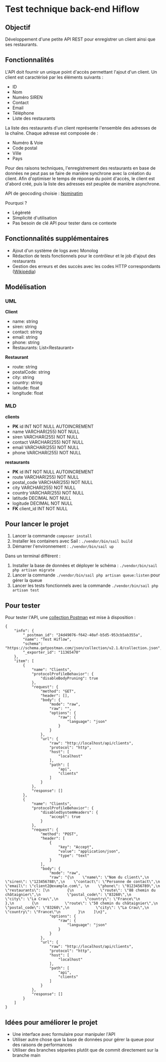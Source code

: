 # Test technique back-end Hiflow

## Objectif
Développement d'une petite API REST pour enregistrer un client ainsi que ses restaurants.

## Fonctionnalités
L'API doit fournir un unique point d'accès permettant l'ajout d'un client. Un client est caractérisé par les éléments suivants :
- ID
- Nom
- Numéro SIREN
- Contact
- Email
- Téléphone
- Liste des restaurants

La liste des restaurants d'un client représente l'ensemble des adresses de la chaîne. Chaque adresse est composée de :

- Numéro & Voie
- Code postal
- Ville
- Pays

Pour des raisons techniques, l'enregistrement des restaurants en base de données ne peut pas se faire de manière synchrone avec la création du client. Afin d'optimiser le temps de réponse du point d'accès, le client est d'abord créé, puis la liste des adresses est peuplée de manière asynchrone.

API de geocoding choisie : [Nominatim](https://nominatim.org/release-docs/develop/api/Search/#output-details)

Pourquoi ?
- Légèreté
- Simplicité d'utilisation
- Pas besoin de clé API pour tester dans ce contexte 

## Fonctionnalités supplémentaires
- Ajout d'un système de logs avec Monolog
- Rédaction de tests fonctionnels pour le contrôleur et le job d'ajout des restaurants
- Gestion des erreurs et des succès avec les codes HTTP correspondants ([Wikipédia](https://fr.wikipedia.org/wiki/Liste_des_codes_HTTP))

## Modélisation

### UML
**Client**
- name: string
- siren: string
- contact: string
- email: string
- phone: string
- Restaurants: List\<Restaurant>

**Restaurant**
- route: string
- postalCode: string
- city: string
- country: string
- latitude: float
- longitude: float

### MLD
**clients**
- **PK** id INT NOT NULL AUTOINCREMENT
- name VARCHAR(255) NOT NULL
- siren VARCHAR(255) NOT NULL
- contact VARCHAR(255) NOT NULL
- email VARCHAR(255) NOT NULL
- phone VARCHAR(255) NOT NULL

**restaurants**
- **PK** id INT NOT NULL AUTOINCREMENT
- route VARCHAR(255) NOT NULL
- postal_code  VARCHAR(255) NOT NULL
- city VARCHAR(255) NOT NULL
- country VARCHAR(255) NOT NULL
- latitude DECIMAL NOT NULL
- logitude DECIMAL NOT NULL
- **FK** client_id INT NOT NULL

## Pour lancer le projet
1. Lancer la commande ```composer install```
2. Installer les containers avec Sail : ```./vendor/bin/sail build```
3. Démarrer l'environnement : ```./vendor/bin/sail up```

Dans un terminal différent : 
1. Installer la base de données et déployer le schéma : ```./vendor/bin/sail php artisan migrate```
2. Lancer la commande ```./vendor/bin/sail php artisan queue:listen``` pour gérer la queue
3. Lancer les tests fonctionnels avec la commande ```./vendor/bin/sail php artisan test```

## Pour tester
Pour tester l'API, une [collection Postman](./Test%20Hiflow.postman_collection.json) est mise à disposition :
```
{
	"info": {
		"_postman_id": "24d49076-f642-40af-b5d5-953cb5ab355a",
		"name": "Test Hiflow",
		"schema": "https://schema.getpostman.com/json/collection/v2.1.0/collection.json",
		"_exporter_id": "11365470"
	},
	"item": [
		{
			"name": "Clients",
			"protocolProfileBehavior": {
				"disableBodyPruning": true
			},
			"request": {
				"method": "GET",
				"header": [],
				"body": {
					"mode": "raw",
					"raw": "",
					"options": {
						"raw": {
							"language": "json"
						}
					}
				},
				"url": {
					"raw": "http://localhost/api/clients",
					"protocol": "http",
					"host": [
						"localhost"
					],
					"path": [
						"api",
						"clients"
					]
				}
			},
			"response": []
		},
		{
			"name": "Clients",
			"protocolProfileBehavior": {
				"disabledSystemHeaders": {
					"accept": true
				}
			},
			"request": {
				"method": "POST",
				"header": [
					{
						"key": "Accept",
						"value": "application/json",
						"type": "text"
					}
				],
				"body": {
					"mode": "raw",
					"raw": "{\n    \"name\": \"Nom du client\",\n    \"siren\": \"123456788\",\n    \"contact\": \"Personne de contact\",\n    \"email\": \"client2@example.com\", \n    \"phone\": \"0123456789\",\n    \"restaurants\": [\n        {\n            \"route\": \"88 chemin du châtaignier\",\n            \"postal_code\": \"83260\",\n            \"city\": \"La Crau\",\n            \"country\": \"France\"\n        },\n        {\n            \"route\": \"50 chemin du châtaignier\",\n            \"postal_code\": \"83260\",\n            \"city\": \"La Crau\",\n            \"country\": \"France\"\n        }\n    ]\n}",
					"options": {
						"raw": {
							"language": "json"
						}
					}
				},
				"url": {
					"raw": "http://localhost/api/clients",
					"protocol": "http",
					"host": [
						"localhost"
					],
					"path": [
						"api",
						"clients"
					]
				}
			},
			"response": []
		}
	]
}
``````

## Idées pour améliorer le projet
- Une interface avec formulaire pour manipuler l'API
- Utiliser autre chose que la base de données pour gérer la queue pour des raisons de performances
- Utiliser des branches séparées plutôt que de commit directement sur la branche main